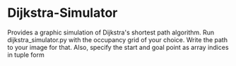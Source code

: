 # Dijkstra-Simulator

Provides a graphic simulation of Dijkstra's shortest path algorithm. Run dijkstra_simulator.py with the occupancy grid of your choice. Write the path to your image for that. Also, specify the start and goal point as array indices in tuple form
